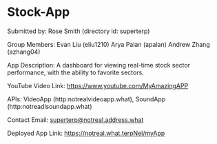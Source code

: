# Stock-App
Submitted by: Rose Smith (directory id: superterp)

Group Members: Evan Liu (eliu1210) Arya Palan (apalan) Andrew Zhang (azhang04)

App Description: A dashboard for viewing real-time stock sector performance, with the ability to favorite sectors. 

YouTube Video Link: https://www.youtube.com/MyAmazingAPP

APIs: VideoApp (http:notrealvideoapp.what), SoundApp (http:notreadlsoundapp.what)

Contact Email:  superterp@notreal.address.what

Deployed App Link: https://notreal.what.terpNel/myApp
